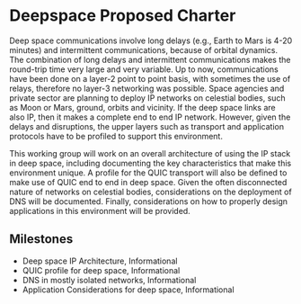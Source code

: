 # Deepspace Proposed Charter

Deep space communications involve long delays (e.g., Earth to Mars is 4-20 minutes) and intermittent communications, because of orbital dynamics. The combination of long delays and intermittent communications makes the round-trip time very large and very variable. Up to now, communications have been done on a layer-2 point to point basis, with sometimes the use of relays, therefore no layer-3 networking was possible. Space agencies and private sector are planning to deploy IP networks on celestial bodies, such as Moon or Mars, ground, orbits and vicinity. If the deep space links are also IP, then it makes a complete end to end IP network. However, given the delays and disruptions, the upper layers such as transport and application protocols have to be profiled to support this environment.

This working group will work on an overall architecture of using the IP stack in deep space, including documenting the key characteristics that make this environment unique. A profile for the QUIC transport will also be defined to make use of QUIC end to end in deep space. Given the often disconnected nature of networks on celestial bodies, considerations on the deployment of DNS will be documented. Finally, considerations on how to properly design applications in this environment will be provided.

## Milestones
* Deep space IP Architecture, Informational
* QUIC profile for deep space, Informational
* DNS in mostly isolated networks, Informational
* Application Considerations for deep space, Informational
